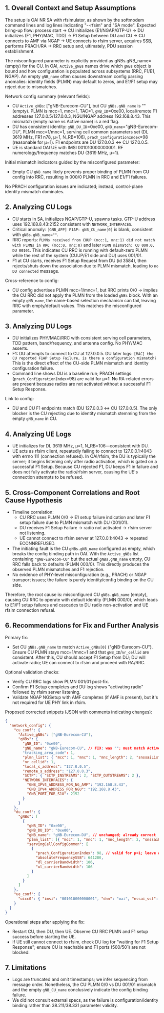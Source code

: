 ## 1. Overall Context and Setup Assumptions
The setup is OAI NR SA with rfsimulator, as shown by the softmodem command lines and log lines indicating "--rfsim" and "SA mode". Expected bring-up flow: process start → CU initializes (E1/NGAP/GTP-U) → DU initializes (F1, PHY/MAC, TDD) → F1 Setup between DU and CU → CU connects to AMF via NGAP → UE connects to rfsim server, acquires SSB, performs PRACH/RA → RRC setup and, ultimately, PDU session establishment.

The misconfigured parameter is explicitly provided as gNBs.gNB_name= (empty) for the CU. In OAI, `Active_gNBs` names drive which `gNBs` object is bound and how configuration is populated across subsystems (RRC, F1/E1, NGAP). An empty `gNB_name` often causes downstream config parsing anomalies: identity fields (PLMN) may default to zeros, and E1/F1 setup may reject due to mismatches.

Network config summary (relevant fields):
- CU `Active_gNBs`: ["gNB-Eurecom-CU"], but CU `gNBs.gNB_name` is "" (empty). PLMN is mcc=1, mnc=1, TAC=1, `gNB_ID`=0xe00, local/remote F1 addresses 127.0.0.5/127.0.0.3, NGU/NGAP address 192.168.8.43. This mismatch (empty name vs Active name) is a red flag.
- DU has consistent identity: `gNB_DU_ID`=0xe00, `gNB_name`="gNB-Eurecom-DU", PLMN mcc=1/mnc=1, serving cell common parameters set (DL 3619 MHz, FR1 n78, μ=1, N_RB=106), `prach_ConfigurationIndex`=98 (reasonable for μ=1). F1 endpoints are DU 127.0.0.3 ↔ CU 127.0.0.5.
- UE is standard OAI UE with IMSI 001010000000001. RF numerology/frequency matches DU (3619 MHz, μ=1).

Initial mismatch indicators guided by the misconfigured parameter:
- Empty CU `gNB_name` likely prevents proper binding of PLMN from CU config into RRC, resulting in 000/0 PLMN in RRC and E1/F1 failures.

No PRACH configuration issues are indicated; instead, control-plane identity mismatch dominates.

## 2. Analyzing CU Logs
- CU starts in SA, initializes NGAP/GTP-U, spawns tasks. GTP-U address uses 192.168.8.43:2152 consistent with `NETWORK_INTERFACES`.
- Critical anomaly: `[GNB_APP] F1AP: gNB_CU_name[0]` is blank, consistent with `gNBs.gNB_name=""`.
- RRC reports: `PLMNs received from CUUP (mcc:1, mnc:1) did not match with PLMNs in RRC (mcc:0, mnc:0)` and later `PLMN mismatch: CU 000.0, DU 00101`. This indicates CU RRC is running with default-zero PLMN while the rest of the system (CUUP/E1 side and DU) uses 001/01.
- F1 at CU starts, receives F1 Setup Request from DU (id 3584), then rejects/shuts down the association due to PLMN mismatch, leading to `no DU connected` message.

Cross-reference to config:
- CU config advertises PLMN mcc=1/mnc=1, but RRC prints 0/0 → implies the CU RRC did not apply the PLMN from the loaded `gNBs` block. With an empty `gNB_name`, the name-based selection mechanism can fail, leaving RRC with empty/default values. This matches the misconfigured parameter.

## 3. Analyzing DU Logs
- DU initializes PHY/MAC/RRC with consistent serving cell parameters, TDD pattern, band/frequency, and antenna config. No PHY/MAC asserts.
- F1: DU attempts to connect to CU at 127.0.0.5. DU later logs: `[MAC] the CU reported F1AP Setup Failure, is there a configuration mismatch?` This is the direct effect of the CU-side PLMN mismatch and identity configuration failure.
- Command line shows DU is a baseline run; PRACH settings (`prach_ConfigurationIndex`=98) are valid for μ=1. No RA-related errors are present because radios are not activated without a successful F1 Setup Response.

Link to config:
- DU and CU F1 endpoints match (DU 127.0.0.3 ↔ CU 127.0.0.5). The only blocker is the CU rejecting due to identity mismatch stemming from the empty `gNB_name` in CU.

## 4. Analyzing UE Logs
- UE initializes for DL 3619 MHz, μ=1, N_RB=106—consistent with DU.
- UE acts as rfsim client, repeatedly failing to connect to 127.0.0.1:4043 with errno 111 (connection refused). In OAI/rfsim, the DU is typically the server; it begins listening only after radio activation, which is gated on a successful F1 Setup. Because CU rejected F1, DU keeps F1 in failure and does not fully activate the radio/rfsim server, causing the UE's connection attempts to be refused.

## 5. Cross-Component Correlations and Root Cause Hypothesis
- Timeline correlation:
  - CU RRC uses PLMN 0/0 → E1 setup failure indication and later F1 setup failure due to PLMN mismatch with DU (001/01).
  - DU receives F1 Setup Failure → radio not activated → rfsim server not listening.
  - UE cannot connect to rfsim server at 127.0.0.1:4043 → repeated ECONNREFUSED.
- The initiating fault is the CU `gNBs.gNB_name` configured as empty, which breaks the config binding path in OAI. With the `Active_gNBs` list containing `"gNB-Eurecom-CU"` but the actual `gNBs.gNB_name` empty, CU RRC falls back to defaults (PLMN 000/0). This directly produces the observed PLMN mismatches and F1 rejection.
- No evidence of PHY-level misconfiguration (e.g., PRACH) or NGAP transport issues; the failure is purely identity/config binding on the CU side.

Therefore, the root cause is: misconfigured CU `gNBs.gNB_name` (empty), causing CU RRC to operate with default identity (PLMN 000/0), which leads to E1/F1 setup failures and cascades to DU radio non-activation and UE rfsim connection refusal.

## 6. Recommendations for Fix and Further Analysis
Primary fix:
- Set CU `gNBs.gNB_name` to match `Active_gNBs[0]` ("gNB-Eurecom-CU"). Ensure CU PLMN stays mcc=1/mnc=1 and that `gNB_ID`/`nr_cellid` are consistent. After this, CU should accept F1 Setup from DU; DU will activate radio; UE can connect to rfsim and proceed with RA/RRC.

Optional validation checks:
- Verify CU RRC logs show PLMN 001/01 post-fix.
- Confirm F1 Setup completes and DU log shows "activating radio" followed by rfsim server listening.
- Validate NGAP NGSetup with AMF completes (if AMF is present), but it's not required for UE PHY link in rfsim.

Proposed corrected snippets (JSON with comments indicating changes):

```json
{
  "network_config": {
    "cu_conf": {
      "Active_gNBs": ["gNB-Eurecom-CU"],
      "gNBs": {
        "gNB_ID": "0xe00",
        "gNB_name": "gNB-Eurecom-CU", // FIX: was ""; must match Active_gNBs
        "tracking_area_code": 1,
        "plmn_list": { "mcc": 1, "mnc": 1, "mnc_length": 2, "snssaiList": { "sst": 1 } },
        "nr_cellid": 1,
        "local_s_address": "127.0.0.5",
        "remote_s_address": "127.0.0.3",
        "SCTP": { "SCTP_INSTREAMS": 2, "SCTP_OUTSTREAMS": 2 },
        "NETWORK_INTERFACES": {
          "GNB_IPV4_ADDRESS_FOR_NG_AMF": "192.168.8.43",
          "GNB_IPV4_ADDRESS_FOR_NGU": "192.168.8.43",
          "GNB_PORT_FOR_S1U": 2152
        }
      }
    },
    "du_conf": {
      "gNBs": [
        {
          "gNB_ID": "0xe00",
          "gNB_DU_ID": "0xe00",
          "gNB_name": "gNB-Eurecom-DU", // unchanged; already correct
          "plmn_list": [{ "mcc": 1, "mnc": 1, "mnc_length": 2, "snssaiList": [{ "sst": 1, "sd": "0x010203" }] }],
          "servingCellConfigCommon": [
            {
              "prach_ConfigurationIndex": 98, // valid for μ=1; leave as-is
              "absoluteFrequencySSB": 641280,
              "dl_carrierBandwidth": 106,
              "ul_carrierBandwidth": 106
            }
          ]
        }
      ]
    },
    "ue_conf": {
      "uicc0": { "imsi": "001010000000001", "dnn": "oai", "nssai_sst": 1 }
    }
  }
}
```

Operational steps after applying the fix:
- Restart CU, then DU, then UE. Observe CU RRC PLMN and F1 setup success before starting the UE.
- If UE still cannot connect to rfsim, check DU log for "waiting for F1 Setup Response"; ensure CU is reachable and F1 ports (500/501) are not blocked.

## 7. Limitations
- Logs are truncated and omit timestamps; we infer sequencing from message order. Nonetheless, the CU PLMN 0/0 vs DU 001/01 mismatch and the empty `gNB_CU_name` conclusively indicate the config binding failure.
- We did not consult external specs, as the failure is configuration/identity binding rather than 38.211/38.331 parameter validity.


